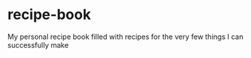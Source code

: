 # recipe-book
My personal recipe book filled with recipes for the very few things I can successfully make
